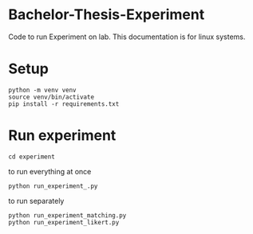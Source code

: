# Bachelor-Thesis-Experiment

Code to run Experiment on lab. This documentation is for linux systems.

# Setup
```
python -m venv venv
source venv/bin/activate
pip install -r requirements.txt
```

# Run experiment
```
cd experiment
```
to run everything at once
```
python run_experiment_.py
```

to run separately
```
python run_experiment_matching.py
python run_experiment_likert.py
```

